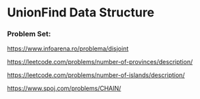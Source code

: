 # UnionFind Data Structure


### Problem Set:
https://www.infoarena.ro/problema/disjoint

https://leetcode.com/problems/number-of-provinces/description/

https://leetcode.com/problems/number-of-islands/description/

https://www.spoj.com/problems/CHAIN/
